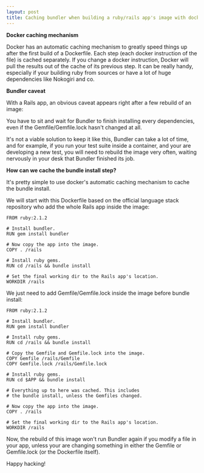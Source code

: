 ```yaml
---
layout: post
title: Caching bundler when building a ruby/rails app's image with docker
---
```


**Docker caching mechanism**

Docker has an automatic caching mechanism to greatly speed things up after the first build of a Dockerfile. Each step (each docker instruction of the file) is cached separately. If you change a docker instruction, Docker will pull the results out of the cache of its previous step. It can be really handy, especially if your building ruby from sources or have a lot of huge dependencies like Nokogiri and co.

**Bundler caveat**

With a Rails app, an obvious caveat appears right after a few rebuild of an image: 

You have to sit and wait for Bundler to finish installing every dependencies, even if the Gemfile/Gemfile.lock hasn't changed at all.

It's not a viable solution to keep it like this, Bundler can take a lot of time, and for example, if
you run your test suite inside a container, and your are developing a new test, you will need to rebuild the image very often, waiting nervously in your desk that Bundler finished its job.

**How can we cache the bundle install step?**

It's pretty simple to use docker's automatic caching mechanism to cache the bundle install.

We will start with this Dockerfile based on the official language stack repository who add the whole Rails app inside the image:

```
FROM ruby:2.1.2

# Install bundler.
RUN gem install bundler
 
# Now copy the app into the image.
COPY . /rails
 
# Install ruby gems.
RUN cd /rails && bundle install

# Set the final working dir to the Rails app's location.
WORKDIR /rails
```

We just need to add Gemfile/Gemfile.lock inside the image before bundle install:

```
FROM ruby:2.1.2

# Install bundler.
RUN gem install bundler

# Install ruby gems.
RUN cd /rails && bundle install

# Copy the Gemfile and Gemfile.lock into the image.
COPY Gemfile /rails/Gemfile
COPY Gemfile.lock /rails/Gemfile.lock

# Install ruby gems.
RUN cd $APP && bundle install

# Everything up to here was cached. This includes
# the bundle install, unless the Gemfiles changed.

# Now copy the app into the image.
COPY . /rails

# Set the final working dir to the Rails app's location.
WORKDIR /rails
```

Now, the rebuild of this image won't run Bundler again if you modify a file in your app, unless
your are changing something in either the Gemfile or Gemfile.lock (or the Dockerfile itself).

Happy hacking!